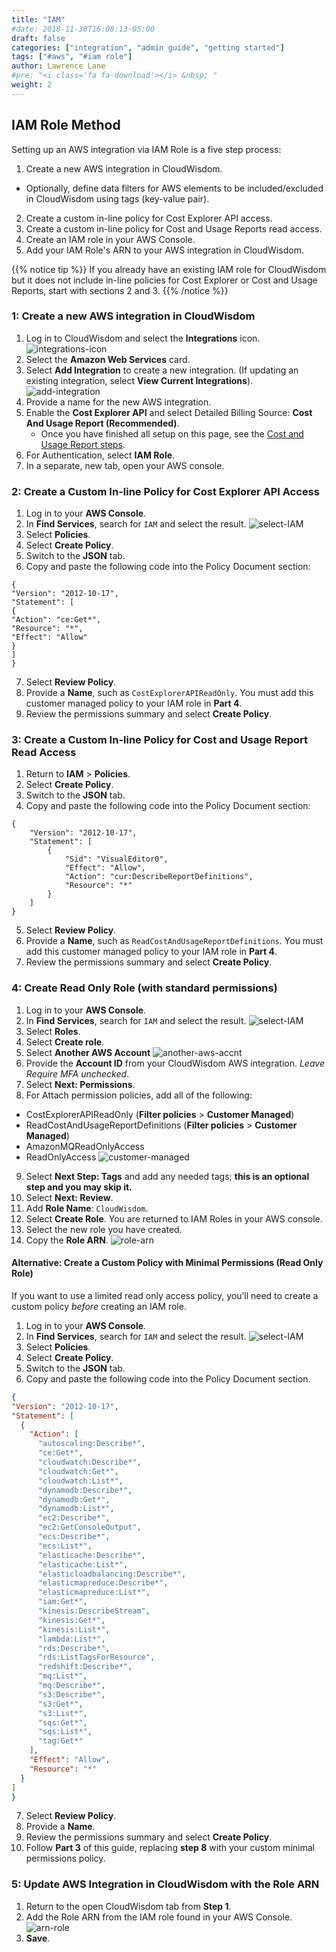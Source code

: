 ```yaml
---
title: "IAM"
#date: 2018-11-30T16:08:13-05:00
draft: false
categories: ["integration", "admin guide", "getting started"]
tags: ["#aws", "#iam role"]
author: Lawrence Lane
#pre: "<i class='fa fa-download'></i> &nbsp; "
weight: 2
---
```

## IAM Role Method

Setting up an AWS integration via IAM Role is a five step process:

1. Create a new AWS integration in CloudWisdom.
 - Optionally, define data filters for AWS elements to be included/excluded in CloudWisdom using tags (key-value pair).
2. Create a custom in-line policy for Cost Explorer API access.
3. Create a custom in-line policy for Cost and Usage Reports read access.
4. Create an IAM role in your AWS Console.
5. Add your IAM Role's ARN to your AWS integration in CloudWisdom.


{{% notice tip %}}
If you already have an existing IAM role for CloudWisdom but it does not include in-line policies for Cost Explorer or Cost and Usage Reports, start with sections 2 and 3.
{{% /notice %}}

### 1: Create a new AWS integration in CloudWisdom
1. Log in to CloudWisdom and select the **Integrations** icon.
![integrations-icon](/images/AWS-IAM-Installation/integrations-icon.png)
2. Select the **Amazon Web Services** card.
3. Select **Add Integration** to create a new integration. (If updating an existing integration, select **View Current Integrations**).
![add-integration](/images/AWS-IAM-Installation/add-integration.png)
4. Provide a name for the new AWS integration.
5. Enable the **Cost Explorer API** and select Detailed Billing Source: **Cost And Usage Report (Recommended)**.
   - Once you have finished all setup on this page, see the [Cost and Usage Report steps](/integrations/aws-integration/aws-cur).
6. For Authentication, select **IAM Role**.
7. In a separate, new tab, open your AWS console.

### 2: Create a Custom In-line Policy for Cost Explorer API Access

1. Log in to your **AWS Console**.
2. In **Find Services**, search for `IAM` and select the result.
![select-IAM](/images/AWS-IAM-Installation/select-iam.png)
3. Select **Policies**.
4. Select **Create Policy**.
5. Switch to the **JSON** tab.
6. Copy and paste the following code into the Policy Document section:
```
{
"Version": "2012-10-17",
"Statement": [
{
"Action": "ce:Get*",
"Resource": "*",
"Effect": "Allow"
}
]
}
```
7. Select **Review Policy**.
8. Provide a **Name**, such as `CostExplorerAPIReadOnly`. You must add this customer managed policy to your IAM role in **Part 4**.
9. Review the permissions summary and select **Create Policy**.

### 3: Create a Custom In-line Policy for Cost and Usage Report Read Access

1. Return to **IAM** > **Policies**.
2. Select **Create Policy**.
3. Switch to the **JSON** tab.
4. Copy and paste the following code into the Policy Document section:
```
{
    "Version": "2012-10-17",
    "Statement": [
        {
            "Sid": "VisualEditor0",
            "Effect": "Allow",
            "Action": "cur:DescribeReportDefinitions",
            "Resource": "*"
        }
    ]
}
```
5. Select **Review Policy**.
6. Provide a **Name**, such as `ReadCostAndUsageReportDefinitions`. You must add this customer managed policy to your IAM role in **Part 4**.
7. Review the permissions summary and select **Create Policy**.


### 4: Create Read Only Role (with standard permissions)

1. Log in to your **AWS Console**.
2. In **Find Services**, search for `IAM` and select the result.
![select-IAM](/images/AWS-IAM-Installation/select-iam.png)
3. Select **Roles**.
4. Select **Create role**.
5. Select **Another AWS Account**
![another-aws-accnt](/images/AWS-IAM-Installation/another-aws-accnt.png)
6. Provide the **Account ID** from your CloudWisdom AWS integration. _Leave Require MFA unchecked_.
7. Select **Next: Permissions**.
8. For Attach permission policies, add all of the following:
 - CostExplorerAPIReadOnly (**Filter policies** > **Customer Managed**)
 - ReadCostAndUsageReportDefinitions (**Filter policies** > **Customer Managed**)
 - AmazonMQReadOnlyAccess
 - ReadOnlyAccess
 ![customer-managed](/images/AWS-IAM-Installation/customer-managed.png)
9. Select **Next Step: Tags** and add any needed tags; **this is an optional step and you may skip it.**
10. Select **Next: Review**.
11. Add **Role Name**: `CloudWisdom`.
12. Select **Create Role**.  You are returned to IAM Roles in your AWS console.
13. Select the new role you have created.
14. Copy the **Role ARN**.
![role-arn](/images/AWS-IAM-Installation/role-arn.png)


#### Alternative: Create a Custom Policy with Minimal Permissions (Read Only Role)

If you want to use a limited read only access policy, you’ll need to create a custom policy _before_  creating an IAM role.

1. Log in to your **AWS Console**.
2. In **Find Services**, search for `IAM` and select the result.
![select-IAM](/images/AWS-IAM-Installation/select-iam.png)
3. Select **Policies**.
4. Select **Create Policy**.
5. Switch to the **JSON** tab.
6. Copy and paste the following code into the Policy Document section.

```json
{
"Version": "2012-10-17",
"Statement": [
  {
    "Action": [
      "autoscaling:Describe*",        
      "ce:Get*",
      "cloudwatch:Describe*",
      "cloudwatch:Get*",
      "cloudwatch:List*",
      "dynamodb:Describe*",
      "dynamodb:Get*",
      "dynamodb:List*",
      "ec2:Describe*",
      "ec2:GetConsoleOutput",
      "ecs:Describe*",
      "ecs:List*",
      "elasticache:Describe*",
      "elasticache:List*",
      "elasticloadbalancing:Describe*",
      "elasticmapreduce:Describe*",
      "elasticmapreduce:List*",
      "iam:Get*",
      "kinesis:DescribeStream",
      "kinesis:Get*",
      "kinesis:List*",
      "lambda:List*",
      "rds:Describe*",
      "rds:ListTagsForResource",
      "redshift:Describe*",
      "mq:List*",
      "mq:Describe*",
      "s3:Describe*",
      "s3:Get*",
      "s3:List*",
      "sqs:Get*",
      "sqs:List*",
      "tag:Get*"
    ],
    "Effect": "Allow",
    "Resource": "*"
  }
]
}
```
7. Select **Review Policy**.
8. Provide a **Name**.
9. Review the permissions summary and select **Create Policy**.
10. Follow **Part 3** of this guide, replacing **step 8** with your custom minimal permissions policy.

### 5: Update AWS Integration in CloudWisdom with the Role ARN

1. Return to the open CloudWisdom tab from **Step 1**.
2. Add the Role ARN from the IAM role found in your AWS Console.
![arn-role](/images/AWS-IAM-Installation/arn-role.png)
3. **Save**.
